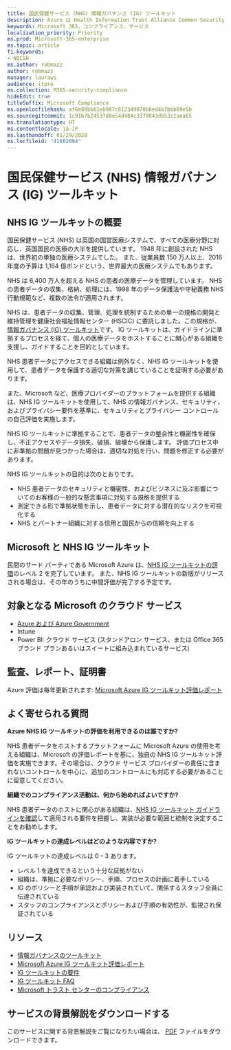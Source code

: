 ```yaml
---
title: 国民保健サービス (NHS) 情報ガバナンス (IG) ツールキット
description: Azure は Health Information Trust Alliance Common Security Framework の認証を取得しています。
keywords: Microsoft 365、コンプライアンス、サービス
localization_priority: Priority
ms.prod: Microsoft-365-enterprise
ms.topic: article
f1.keywords:
- NOCSH
ms.author: robmazz
author: robmazz
manager: laurawi
audience: itpro
ms.collection: M365-security-compliance
hideEdit: true
titleSuffix: Microsoft Compliance
ms.openlocfilehash: af6e80bb61eb987c612349070b6ed4b7bbb89e5b
ms.sourcegitcommit: 1c91b7b24537d0e54d484c3379043db53c1aea65
ms.translationtype: HT
ms.contentlocale: ja-JP
ms.lasthandoff: 01/29/2020
ms.locfileid: "41602094"
---
```

# <a name="national-health-service-nhs-information-governance-ig-toolkit"></a>国民保健サービス (NHS) 情報ガバナンス (IG) ツールキット

## <a name="nhs-ig-toolkit-overview"></a>NHS IG ツールキットの概要

国民保健サービス (NHS) は英国の国営医療システムで、すべての医療分野に対応し、英国国民の医療の大半を提供しています。 1948 年に創設された NHS は、世界初の単独の医療システムでした。 また、従業員数 150 万人以上、2016 年度の予算は 1,164 億ポンドという、世界最大の医療システムでもあります。

NHS は 6,400 万人を超える NHS の患者の医療データを管理しています。 NHS の患者データの収集、格納、処理には、1998 年のデータ保護法や守秘義務 NHS 行動規範など、複数の法令が適用されます。

NHS は、患者データの収集、管理、処理を統制するための単一の規格の開発と維持管理を健康社会福祉情報センター (HSCIC) に委託しました。この規格が、[情報ガバナンス (IG) ツールキット](https://www.igt.hscic.gov.uk/resources/About%20the%20IG%20Toolkit.pdf)です。 IG ツールキットは、ガイドラインに準拠するプロセスを経て、個人の医療データをホストすることに関心がある組織を支援し、ガイドすることを目的としています。

NHS 患者データにアクセスできる組織は例外なく、NHS IG ツールキットを使用して、患者データを保護する適切な対策を講じていることを証明する必要があります。

また、Microsoft など、医療プロバイダーのプラットフォームを提供する組織は、NHS IG ツールキットを使用して、NHS の情報ガバナンス、セキュリティ、およびプライバシー要件を基準に、セキュリティとプライバシー コントロールの自己評価を実施します。

NHS IG ツールキットに準拠することで、患者データの整合性と機密性を確保し、不正アクセスやデータ損失、破損、破壊から保護します。 評価プロセス中に非準拠の問題が見つかった場合は、適切な対処を行い、問題を修正する必要があります。

NHS IG ツールキットの目的は次のとおりです。

- NHS 患者データのセキュリティと機密性、およびビジネスに及ぶ影響についてのお客様の一般的な懸念事項に対処する規格を提供する
- 測定できる形で準拠状態を示し、患者データに対する潜在的なリスクを可視化する
- NHS とパートナー組織に対する信用と国民からの信頼を向上する

## <a name="microsoft-and-nhs-ig-toolkit"></a>Microsoft と NHS IG ツールキット

民間のサード パーティである Microsoft Azure は、[NHS IG ツールキットの評価](https://www.igt.hscic.gov.uk/AssessmentReportCriteria.aspx?tk=427399452776248&lnv=3&cb=48ea00e0-c594-4758-8634-f22b6efa0c39&sViewOrgId=50721&sDesc=8JH14)のレベル 2 を完了しています。 また、NHS IG ツールキットの新版がリリースされる場合は、その年のうちに中間評価が完了する予定です。

## <a name="microsoft-in-scope-cloud-services"></a>対象となる Microsoft のクラウド サービス

- [Azure および Azure Government](https://aka.ms/AzureCompliance)
- Intune
- Power BI: クラウド サービス (スタンドアロン サービス、または Office 365 ブランド プランあるいはスイートに組み込まれているサービス)

## <a name="audits-reports-and-certificates"></a>監査、レポート、証明書

Azure 評価は毎年更新されます: [Microsoft Azure IG ツールキット評価レポート](https://www.igt.hscic.gov.uk/AssessmentReportCriteria.aspx?tk=427399452776248&lnv=3&cb=48ea00e0-c594-4758-8634-f22b6efa0c39&sViewOrgId=50721&sDesc=8JH14)

## <a name="frequently-asked-questions"></a>よく寄せられる質問

**Azure NHS IG ツールキットの評価を利用できるのは誰ですか?**

NHS 患者データをホストするプラットフォームに Microsoft Azure の使用を考える組織は、Microsoft の評価レポートを基に、独自の NHS IG ツールキット評価を実施できます。その場合は、クラウド サービス プロバイダーの責任に含まれないコントロールを中心に、追加のコントロールにも対応する必要があることに留意してください。

**組織でのコンプライアンス活動は、何から始めればよいですか?**

NHS 患者データのホストに関心がある組織は、[NHS IG ツールキット ガイドラインを確認](https://www.igt.hscic.gov.uk/requirementsorganisation.aspx)して適用される要件を把握し、実装が必要な範囲と統制を決定することをお勧めします。

**IG ツールキットの達成レベルはどのような内容ですか?**

IG ツールキットの達成レベルは 0 - 3 あります。

- レベル 1 を達成できるという十分な証拠がない
- 組織は、準拠に必要なポリシー、手順、プロセスの計画に着手している
- IG のポリシーと手順が承認および実装されていて、関係するスタッフ全員に伝達されている
- スタッフのコンプライアンスとポリシーおよび手順の有効性が、監視され保証されている

## <a name="resources"></a>リソース

- [情報ガバナンスのツールキット](https://www.igt.hscic.gov.uk/)
- [Microsoft Azure IG ツールキット評価レポート](https://www.igt.hscic.gov.uk/AssessmentReportCriteria.aspx?tk=427399452776248&lnv=3&cb=48ea00e0-c594-4758-8634-f22b6efa0c39&sViewOrgId=50721&sDesc=8JH14)
- [IG ツールキットの要件](https://www.igt.hscic.gov.uk/requirementsorganisation.aspx?tk=427399392327814&cb=5815499d-070a-49e2-ac2e-c70d74d81ddc&lnv=2&clnav=YES)
- [IG ツールキット FAQ](https://www.igt.hscic.gov.uk/resources/About%20the%20IG%20Toolkit.pdf)
- [Microsoft トラスト センターのコンプライアンス](https://www.microsoft.com/trust-center/compliance/compliance-overview)

## <a name="download-the-offering-backgrounder"></a>サービスの背景解説をダウンロードする

このサービスに関する背景解説をご覧になりたい場合は、 [PDF](https://download.microsoft.com/download/7/F/6/7F6EBDDE-F3EF-4225-ACDA-ADCD851430C4/NHS_IG-Compliance.pdf) ファイルをダウンロードできます。
